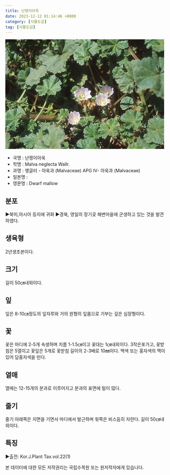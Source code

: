 ```yaml
---
title: 난쟁이아욱
date: 2023-12-12 01:14:46 +0800
category: [식물도감]
tag: [식물도감]
---
```




![난쟁이아욱](/assets/img/fileUpload/plants/basic/Malvaceae/Malva/2333/2333_1_th2.jpg)
- 국명 : 난쟁이아욱
- 학명 : Malva neglecta Wallr.
- 과명 : 앵글러 - 아욱과 (Malvaceae) APG Ⅳ- 아욱과 (Malvaceae)
- 일본명 : 
- 영문명 : Dwarf mallow


## 분포
▶북미,아시아 등지에 귀화
▶경북, 영일의 장기곶 해변마을에 군생하고 있는 것을 발견하였다.
## 생육형
2년생초본이다.
## 크기
길이 50㎝내외이다.
## 잎
잎은 8-10㎝정도의 잎자루와 거의 원형의 잎몸으로 기부는 깊은 심장형이다.
## 꽃
꽃은 마디에 2-5개 속생하며 지름 1-1.5㎝이고 꽃대는 1㎝내외이다.
3작은포가고, 꽃받침은 5열이고 꽃잎은 5개로 꽃받침 길이의 2-3배로 10㎜이다. 백색 또는 홍자색의 맥이 있어 담홍자색을 띤다.
## 열매
열매는 12-15개의 분과로 이루어지고 분과의 표면에 털이 많다.
## 줄기
줄기 아래쪽은 지면을 기면서 마디에서 발근하며 윗쪽은 비스듬히 자란다.  길이 50㎝내외이다.
## 특징
▶출전: Kor.J.Plant Tax.vol.22(1)






본 데이터에 대한 모든 저작권리는 국립수목원 또는 원저작자에게 있습니다.

